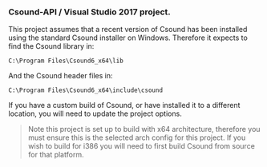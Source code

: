 ### Csound-API / Visual Studio 2017 project. 

This project assumes that a recent version of Csound has been installed using the standard Csound installer on Windows. Therefore it expects to find the Csound library in:

```C:\Program Files\Csound6_x64\lib```

And the Csound header files in:

```C:\Program Files\Csound6_x64\include\csound```

If you have a custom build of Csound, or have installed it to a different location, you will need to update the project options. 

> Note this project is set up to build with x64 architecture, therefore you must ensure this is the selected arch config for this project. If you wish to build for i386 you will need to first build Csound from source for that platform. 